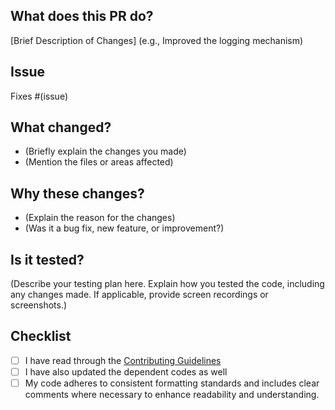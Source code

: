 ## What does this PR do?

[Brief Description of Changes] (e.g., Improved the logging mechanism)

## Issue

Fixes #(issue)

## What changed?

- (Briefly explain the changes you made)
- (Mention the files or areas affected)

## Why these changes?

- (Explain the reason for the changes)
- (Was it a bug fix, new feature, or improvement?)

## Is it tested?

(Describe your testing plan here. Explain how you tested the code, including any changes made. If applicable, provide screen recordings or screenshots.)

## Checklist

- [ ] I have read through the [Contributing Guidelines](https://github.com/ambujraj/byteshare/blob/master/CONTRIBUTING.md)
- [ ] I have also updated the dependent codes as well
- [ ] My code adheres to consistent formatting standards and includes clear comments where necessary to enhance readability and understanding.